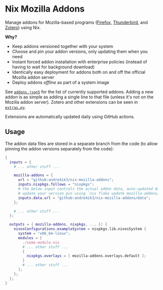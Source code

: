 Nix Mozilla Addons
==================

Manage addons for Mozilla-based programs ([Firefox], [Thunderbird], and [Zotero]) using Nix.

**Why?**

- Keep addons versioned together with your system
- Choose and pin your addon versions, only updating them when you need
- Instant forced addon installation with enterprise policies (instead of having to wait for background download)
- Identically easy deployment for addons both on and off the official Mozilla addon server
- Deploy addons *offline* as part of a system image

See [`addons.json5`](./addons.json5) for the list of currently supported addons. Adding a new addon is as simple as
adding a single line to that file (unless it's not on the Mozilla addon server). Zotero and other extensions can be
seen in [`extras.py`](./updater/extras.py).

Extensions are automatically updated daily using GitHub actions.

[Firefox]: https://addons.mozilla.org/en-US/firefox/
[Thunderbird]: https://addons.thunderbird.net/en-US/thunderbird/
[Zotero]: https://www.zotero.org/support/plugins

Usage
-----

The addon data files are stored in a separate branch from the code (to allow
pinning the addon versions separately from the code):

```nix
{
  inputs = {
    # ... other stuff ...

    mozilla-addons = {
      url = "github:andre4ik3/nix-mozilla-addons";
      inputs.nixpkgs.follows = "nixpkgs";
      # the below input controls the actual addon data, auto-updated daily
      # update your version pin using `nix flake update mozilla-addons/data`
      inputs.data.url = "github:andre4ik3/nix-mozilla-addons/data";
    };

    # ... other stuff ...
  };

  outputs = { mozilla-addons, nixpkgs, ... }: {
    nixosConfigurations.exampleSystem = nixpkgs.lib.nixosSystem {
      system = "x86_64-linux";
      modules = [
        ./some-module.nix
        # ... other stuff ...
        {
          nixpkgs.overlays = [ mozilla-addons.overlays.default ];
        }
        # ... other stuff ...
      ];
    };
  };
}
```
